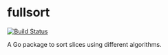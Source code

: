 # fullsort

[![Build Status](https://travis-ci.org/Creep04/fullsort.svg?branch=master)](https://travis-ci.org/Creep04/fullsort)

A Go package to sort slices using different algorithms.
